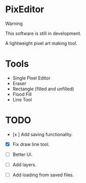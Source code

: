 # PixEditor
> [!WARNING]
> This software is still in development.

A lightweight pixel art making tool.


# Tools 
- Single Pixel Editor
- Eraser
- Rectangle (filled and unfilled)
- Flood Fill 
- Line Tool

# TODO
- [x ] Add saving functionality.
- [x] Fix draw line tool.
- [ ] Better UI.
- [ ] Add layers.
- [ ] Add loading from saved files.

